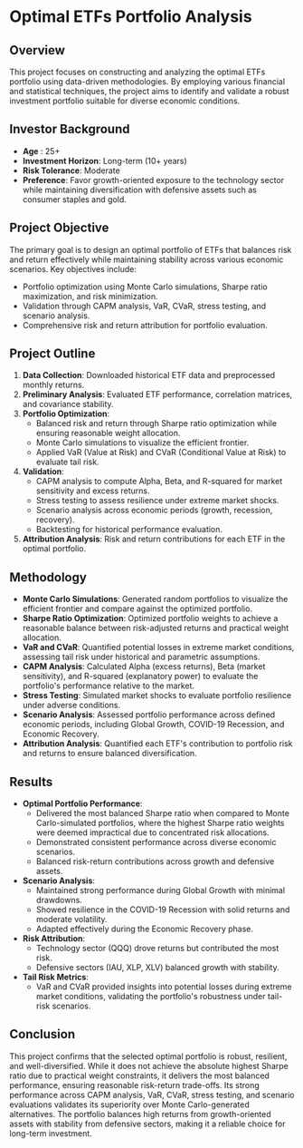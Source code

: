 # Optimal ETFs Portfolio Analysis

## Overview
This project focuses on constructing and analyzing the optimal ETFs portfolio using data-driven methodologies. By employing various financial and statistical techniques, the project aims to identify and validate a robust investment portfolio suitable for diverse economic conditions.

## Investor Background
- **Age** : 25+
- **Investment Horizon**: Long-term (10+ years)  
- **Risk Tolerance**: Moderate  
- **Preference**: Favor growth-oriented exposure to the technology sector while maintaining diversification with defensive assets such as consumer staples and gold.  

## Project Objective
The primary goal is to design an optimal portfolio of ETFs that balances risk and return effectively while maintaining stability across various economic scenarios. Key objectives include:
- Portfolio optimization using Monte Carlo simulations, Sharpe ratio maximization, and risk minimization.
- Validation through CAPM analysis, VaR, CVaR, stress testing, and scenario analysis.
- Comprehensive risk and return attribution for portfolio evaluation.

## Project Outline
1. **Data Collection**: Downloaded historical ETF data and preprocessed monthly returns.
2. **Preliminary Analysis**: Evaluated ETF performance, correlation matrices, and covariance stability.
3. **Portfolio Optimization**:
   - Balanced risk and return through Sharpe ratio optimization while ensuring reasonable weight allocation.
   - Monte Carlo simulations to visualize the efficient frontier.
   - Applied VaR (Value at Risk) and CVaR (Conditional Value at Risk) to evaluate tail risk.
4. **Validation**:
   - CAPM analysis to compute Alpha, Beta, and R-squared for market sensitivity and excess returns.
   - Stress testing to assess resilience under extreme market shocks.
   - Scenario analysis across economic periods (growth, recession, recovery).
   - Backtesting for historical performance evaluation.
5. **Attribution Analysis**: Risk and return contributions for each ETF in the optimal portfolio.

## Methodology
- **Monte Carlo Simulations**: Generated random portfolios to visualize the efficient frontier and compare against the optimized portfolio.
- **Sharpe Ratio Optimization**: Optimized portfolio weights to achieve a reasonable balance between risk-adjusted returns and practical weight allocation.
- **VaR and CVaR**: Quantified potential losses in extreme market conditions, assessing tail risk under historical and parametric assumptions.
- **CAPM Analysis**: Calculated Alpha (excess returns), Beta (market sensitivity), and R-squared (explanatory power) to evaluate the portfolio's performance relative to the market.
- **Stress Testing**: Simulated market shocks to evaluate portfolio resilience under adverse conditions.
- **Scenario Analysis**: Assessed portfolio performance across defined economic periods, including Global Growth, COVID-19 Recession, and Economic Recovery.
- **Attribution Analysis**: Quantified each ETF's contribution to portfolio risk and returns to ensure balanced diversification.

## Results
- **Optimal Portfolio Performance**:
  - Delivered the most balanced Sharpe ratio when compared to Monte Carlo-simulated portfolios, where the highest Sharpe ratio weights were deemed impractical due to concentrated risk allocations.
  - Demonstrated consistent performance across diverse economic scenarios.
  - Balanced risk-return contributions across growth and defensive assets.
- **Scenario Analysis**:
  - Maintained strong performance during Global Growth with minimal drawdowns.
  - Showed resilience in the COVID-19 Recession with solid returns and moderate volatility.
  - Adapted effectively during the Economic Recovery phase.
- **Risk Attribution**:
  - Technology sector (QQQ) drove returns but contributed the most risk.
  - Defensive sectors (IAU, XLP, XLV) balanced growth with stability.
- **Tail Risk Metrics**:
  - VaR and CVaR provided insights into potential losses during extreme market conditions, validating the portfolio's robustness under tail-risk scenarios.

## Conclusion
This project confirms that the selected optimal portfolio is robust, resilient, and well-diversified. While it does not achieve the absolute highest Sharpe ratio due to practical weight constraints, it delivers the most balanced performance, ensuring reasonable risk-return trade-offs. Its strong performance across CAPM analysis, VaR, CVaR, stress testing, and scenario evaluations validates its superiority over Monte Carlo-generated alternatives. The portfolio balances high returns from growth-oriented assets with stability from defensive sectors, making it a reliable choice for long-term investment.


